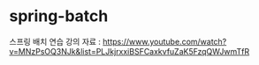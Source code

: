 # spring-batch
스프링 배치 연습
강의 자료 : https://www.youtube.com/watch?v=MNzPsOQ3NJk&list=PLJkjrxxiBSFCaxkvfuZaK5FzqQWJwmTfR 
